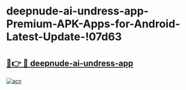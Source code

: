 # deepnude-ai-undress-app-Premium-APK-Apps-for-Android-Latest-Update-!07d63

# <h2><a href="https://7levf0.esa.edu.pl?title=deepnude-ai-undress-app&ref=07d63">🔗👉 🔴 deepnude-ai-undress-app</a></h2>

[![acn](https://github.com/user-attachments/assets/0f9c940e-d8b0-45ae-aac7-cd30a18b3e1c)](https://7levf0.esa.edu.pl?title=deepnude-ai-undress-app&ref=07d63)

